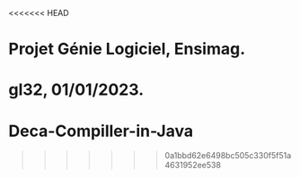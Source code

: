 <<<<<<< HEAD
# Projet Génie Logiciel, Ensimag.
gl32, 01/01/2023.
=======
# Deca-Compiller-in-Java
>>>>>>> 0a1bbd62e6498bc505c330f5f51a4631952ee538

